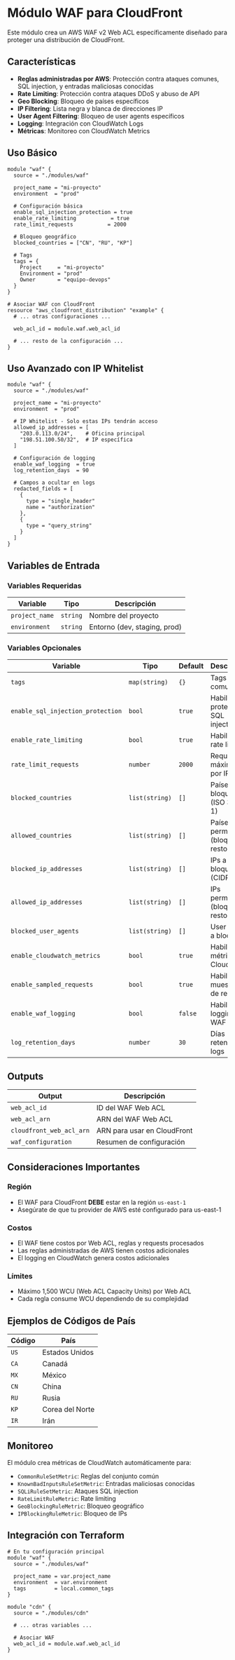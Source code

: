 # Módulo WAF para CloudFront

Este módulo crea un AWS WAF v2 Web ACL específicamente diseñado para proteger una distribución de CloudFront.

## Características

- **Reglas administradas por AWS**: Protección contra ataques comunes, SQL injection, y entradas maliciosas conocidas
- **Rate Limiting**: Protección contra ataques DDoS y abuso de API
- **Geo Blocking**: Bloqueo de países específicos
- **IP Filtering**: Lista negra y blanca de direcciones IP
- **User Agent Filtering**: Bloqueo de user agents específicos
- **Logging**: Integración con CloudWatch Logs
- **Métricas**: Monitoreo con CloudWatch Metrics

## Uso Básico

```hcl
module "waf" {
  source = "./modules/waf"
  
  project_name = "mi-proyecto"
  environment  = "prod"
  
  # Configuración básica
  enable_sql_injection_protection = true
  enable_rate_limiting           = true
  rate_limit_requests           = 2000
  
  # Bloqueo geográfico
  blocked_countries = ["CN", "RU", "KP"]
  
  # Tags
  tags = {
    Project     = "mi-proyecto"
    Environment = "prod"
    Owner       = "equipo-devops"
  }
}

# Asociar WAF con CloudFront
resource "aws_cloudfront_distribution" "example" {
  # ... otras configuraciones ...
  
  web_acl_id = module.waf.web_acl_id
  
  # ... resto de la configuración ...
}
```

## Uso Avanzado con IP Whitelist

```hcl
module "waf" {
  source = "./modules/waf"
  
  project_name = "mi-proyecto"
  environment  = "prod"
  
  # IP Whitelist - Solo estas IPs tendrán acceso
  allowed_ip_addresses = [
    "203.0.113.0/24",    # Oficina principal
    "198.51.100.50/32",  # IP específica
  ]
  
  # Configuración de logging
  enable_waf_logging  = true
  log_retention_days  = 90
  
  # Campos a ocultar en logs
  redacted_fields = [
    {
      type = "single_header"
      name = "authorization"
    },
    {
      type = "query_string"
    }
  ]
}
```

## Variables de Entrada

### Variables Requeridas

| Variable | Tipo | Descripción |
|----------|------|-------------|
| `project_name` | `string` | Nombre del proyecto |
| `environment` | `string` | Entorno (dev, staging, prod) |

### Variables Opcionales

| Variable | Tipo | Default | Descripción |
|----------|------|---------|-------------|
| `tags` | `map(string)` | `{}` | Tags comunes |
| `enable_sql_injection_protection` | `bool` | `true` | Habilitar protección SQL injection |
| `enable_rate_limiting` | `bool` | `true` | Habilitar rate limiting |
| `rate_limit_requests` | `number` | `2000` | Requests máximos por IP/5min |
| `blocked_countries` | `list(string)` | `[]` | Países a bloquear (ISO 3166-1) |
| `allowed_countries` | `list(string)` | `[]` | Países permitidos (bloquea el resto) |
| `blocked_ip_addresses` | `list(string)` | `[]` | IPs a bloquear (CIDR) |
| `allowed_ip_addresses` | `list(string)` | `[]` | IPs permitidas (bloquea el resto) |
| `blocked_user_agents` | `list(string)` | `[]` | User agents a bloquear |
| `enable_cloudwatch_metrics` | `bool` | `true` | Habilitar métricas CloudWatch |
| `enable_sampled_requests` | `bool` | `true` | Habilitar muestreo de requests |
| `enable_waf_logging` | `bool` | `false` | Habilitar logging WAF |
| `log_retention_days` | `number` | `30` | Días retención logs |

## Outputs

| Output | Descripción |
|--------|-------------|
| `web_acl_id` | ID del WAF Web ACL |
| `web_acl_arn` | ARN del WAF Web ACL |
| `cloudfront_web_acl_arn` | ARN para usar en CloudFront |
| `waf_configuration` | Resumen de configuración |

## Consideraciones Importantes

### Región
- El WAF para CloudFront **DEBE** estar en la región `us-east-1`
- Asegúrate de que tu provider de AWS esté configurado para us-east-1

### Costos
- El WAF tiene costos por Web ACL, reglas y requests procesados
- Las reglas administradas de AWS tienen costos adicionales
- El logging en CloudWatch genera costos adicionales

### Límites
- Máximo 1,500 WCU (Web ACL Capacity Units) por Web ACL
- Cada regla consume WCU dependiendo de su complejidad

## Ejemplos de Códigos de País

| Código | País |
|--------|------|
| `US` | Estados Unidos |
| `CA` | Canadá |
| `MX` | México |
| `CN` | China |
| `RU` | Rusia |
| `KP` | Corea del Norte |
| `IR` | Irán |

## Monitoreo

El módulo crea métricas de CloudWatch automáticamente para:

- `CommonRuleSetMetric`: Reglas del conjunto común
- `KnownBadInputsRuleSetMetric`: Entradas maliciosas conocidas
- `SQLiRuleSetMetric`: Ataques SQL injection
- `RateLimitRuleMetric`: Rate limiting
- `GeoBlockingRuleMetric`: Bloqueo geográfico
- `IPBlockingRuleMetric`: Bloqueo de IPs

## Integración con Terraform

```hcl
# En tu configuración principal
module "waf" {
  source = "./modules/waf"
  
  project_name = var.project_name
  environment  = var.environment
  tags         = local.common_tags
}

module "cdn" {
  source = "./modules/cdn"
  
  # ... otras variables ...
  
  # Asociar WAF
  web_acl_id = module.waf.web_acl_id
}
```
